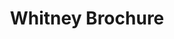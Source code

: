 ---
ee_id: '108'
site: '1'
type: '2'
long_id: 2011-092 Whitney Brochure
url: 2011-092-whitney-brochure
year: '2011'
medium: Brochure
commission:
add_credit:
dims:
pitch: Brochure with 8 free prints included. Edition unknown (a few thousand?).
ps: A brochure made for a show I did @ the Whitney Museum called Pro Tools. This was
  also kinda the take away "catalog" for the show, aka it wz free and available at
  the exhibition. The idea here was we made two versions, one for the web (download
  below) and one that was printable. If you have download the below PDF and r wondering
  why it seemed backwards, that’s cause it is designed to be printed out all at once
  on a desktop printer, and then folded along the center length wise, after which
  it will turn into a small booklet. In the version of the brochure which wz at the
  Whitney, since it was printed by a professional printer which has the ability to
  print on the backs of pages, I had the back of each page be a Photoshop Gradient.
  Therefore you will notice the brochure at the Whitney has no staple, … anyway, during
  the show ppl didn't seem to get this brochure had 8 free lithos in them, so more
  power to whoever took them and kept them. :)
live_url:
related:
title: Whitney Brochure
youtube:
imgs: whitney-brochure-2011-092-detail-database.jpg
subheading:
year2: '2011'
download: "{filedir_4}arcangel_brochure.pdf"
add_credits:
related_code:
! '':
layout: things-i-made
---